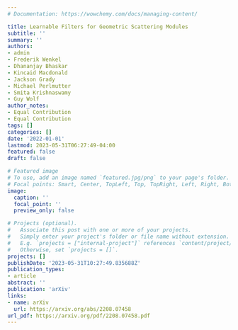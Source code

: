 ```yaml
---
# Documentation: https://wowchemy.com/docs/managing-content/

title: Learnable Filters for Geometric Scattering Modules
subtitle: ''
summary: ''
authors:
- admin
- Frederik Wenkel
- Dhananjay Bhaskar
- Kincaid Macdonald
- Jackson Grady
- Michael Perlmutter
- Smita Krishnaswamy
- Guy Wolf
author_notes:
- Equal Contribution
- Equal Contribution
tags: []
categories: []
date: '2022-01-01'
lastmod: 2023-05-31T06:27:49-04:00
featured: false
draft: false

# Featured image
# To use, add an image named `featured.jpg/png` to your page's folder.
# Focal points: Smart, Center, TopLeft, Top, TopRight, Left, Right, BottomLeft, Bottom, BottomRight.
image:
  caption: ''
  focal_point: ''
  preview_only: false

# Projects (optional).
#   Associate this post with one or more of your projects.
#   Simply enter your project's folder or file name without extension.
#   E.g. `projects = ["internal-project"]` references `content/project/deep-learning/index.md`.
#   Otherwise, set `projects = []`.
projects: []
publishDate: '2023-05-31T10:27:49.835688Z'
publication_types:
- article
abstract: ''
publication: 'arXiv'
links:
- name: arXiv
  url: https://arxiv.org/abs/2208.07458
url_pdf: https://arxiv.org/pdf/2208.07458.pdf
---
```


